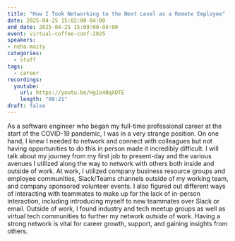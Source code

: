 ```yaml
---
title: "How I Took Networking to the Next Level as a Remote Employee"
date: 2025-04-25 15:02:00-04:00
end_date: 2025-04-25 15:09:00-04:00
event: virtual-coffee-conf-2025
speakers:
- neha-maity
categories:
  - stuff
tags:
  - career
recordings:
  youtube:
    url: https://youtu.be/HgIo4BqXDTE
    length: "08:21"
draft: false
---
```


As a software engineer who began my full-time professional career at the start of the COVID-19 pandemic, I was in a very strange position. On one hand, I knew I needed to network and connect with colleagues but not having opportunities to do this in person made it incredibly difficult. I will talk about my journey from my first job to present-day and the various avenues I utilized along the way to network with others both inside and outside of work. At work, I utilized company business resource groups and employee communities, Slack/Teams channels outside of my working team, and company sponsored volunteer events. I also figured out different ways of interacting with teammates to make up for the lack of in-person interaction, including introducing myself to new teammates over Slack or email. Outside of work, I found industry and tech meetup groups as well as virtual tech communities to further my network outside of work. Having a strong network is vital for career growth, support, and gaining insights from others.